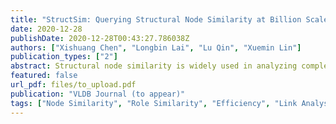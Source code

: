 ```yaml
---
title: "StructSim: Querying Structural Node Similarity at Billion Scale (extended to VLDBJ)"
date: 2020-12-28
publishDate: 2020-12-28T00:43:27.786038Z
authors: ["Xishuang Chen", "Longbin Lai", "Lu Qin", "Xuemin Lin"]
publication_types: ["2"]
abstract: Structural node similarity is widely used in analyzing complex networks. As one of the structural node similarity metrics, role similarity has the good merit of indicating automorphism (isomorphism). Existing algorithms to compute role similarity (e.g., \rolesim and \ned) suffer from severe performance bottlenecks, and thus cannot handle large real-world graphs. In this paper, we propose a new framework, namely \structsim, to compute nodes' role similarity. Under this framework, we first prove that \structsim is an admissible role similarity metric based on the maximum matching. While the maximum matching is still too costly to scale, we then devise the \bincount matching that not only is efficient to compute but also guarantees the admissibility of \structsim. \bincount-based \structsim admits a precomputed index to query a single pair of node in $O(k\log D)$ time, where $k$ is a small user-defined parameter and $D$ is the maximum node degree. To build the index, we further devise an FM-sketch-based technique that can handle graphs with billions of edges. Extensive empirical studies show that \structsim performs much better than the existing works regarding both effectiveness and efficiency when applied to compute structural node similarities on the real-world graphs. 
featured: false
url_pdf: files/to_upload.pdf
publication: "VLDB Journal (to appear)"
tags: ["Node Similarity", "Role Similarity", "Efficiency", "Link Analysis"]
---
```

